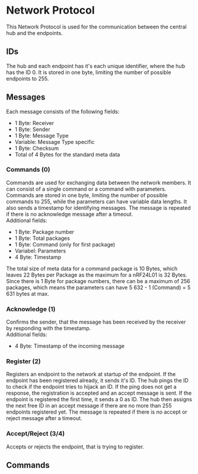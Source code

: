 # Network Protocol

This Network Protocol is used for the communication between the central hub and the endpoints.

## IDs

The hub and each endpoint has it's each unique identifier, where the hub has the ID 0. It is stored in one byte, limiting the number of possible endpoints to 255.

## Messages

Each message consists of the following fields:
- 1 Byte: Receiver
- 1 Byte: Sender
- 1 Byte: Message Type
- Variable: Message Type specific
- 1 Byte: Checksum
- Total of 4 Bytes for the standard meta data

### Commands (0)

Commands are used for exchanging data between the network members. It can consist of a single command or a command with parameters. Commands are stored in one byte, limiting the number of possible commands to 255,
while the parameters can have variable data lengths. It also sends a timestamp for identifying messages. The message is repeated if there is no acknowledge message after a timeout.\
Additional fields:
- 1 Byte: Package number
- 1 Byte: Total packages
- 1 Byte: Command (only for first package)
- Variabel: Parameters
- 4 Byte: Timestamp

The total size of meta data for a command package is 10 Bytes, which leaves 22 Bytes per Package as the maximum for a nRF24L01 is 32 Bytes. Since there is 1 Byte for package numbers, there can be a maximum of 256 packages, 
which means the parameters can have 5 632 - 1 (Command) = 5 631 bytes at max.

### Acknowledge (1)

Confirms the sender, that the message has been received by the receiver by responding with the timestamp.\
Additional fields:
- 4 Byte: Timestamp of the incoming message

### Register (2)

Registers an endpoint to the network at startup of the endpoint. If the endpoint has been registered already, it sends it's ID. The hub pings the ID to check if the endpoint tries to hijack an ID.
If the ping does not get a response, the registration is accepted and an accept message is sent. If the endpoint is registered the first time, it sends a 0 as ID. The hub then assigns the next free ID in an accept message
if there are no more than 255 endpoints registered yet. The message is repeated if there is no accept or reject message after a timeout.

### Accept/Reject (3/4)

Accepts or rejects the endpoint, that is trying to register.

## Commands
